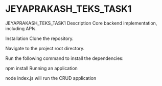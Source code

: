 # JEYAPRAKASH_TEKS_TASK1

JEYAPRAKASH_TEKS_TASK1 Description Core backend implementation, including APIs.

Installation Clone the repository.

Navigate to the project root directory.

Run the following command to install the dependencies:

npm install Running an application

node index.js will run the CRUD application
